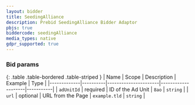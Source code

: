 ```yaml
---
layout: bidder
title: SeedingAlliance
description: Prebid SeedingAlliance Bidder Adaptor
pbjs: true
biddercode: seedingAlliance
media_types: native
gdpr_supported: true
---
```


### Bid params

{: .table .table-bordered .table-striped }
| Name        | Scope    | Description          | Example            | Type      |
|-------------|----------|----------------------|--------------------|-----------|
| `adUnitId`  | required | ID of the Ad Unit    | `8ao`              | `string`  |
| `url`       | optional | URL from the Page    | `example.tld`      | `string`  |
